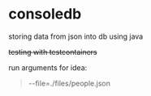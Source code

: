 # consoledb
storing data from json into db using java

<s>testing with testcontainers</s>

run arguments for idea: 
> --file=./files/people.json
